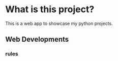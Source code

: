 # What is this project?
This is a web app to showcase my python projects.
## Web Developments  

### rules 